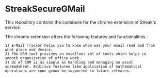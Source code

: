 StreakSecureGMail
=================

This repository contains the codebase for the chrome extension of Streak's service. 

The chrome extension offers the following features and functionalities : 

	1) E-Mail Tracker helps you to know when was your email read and from what place and device. 
	2) The CRM tool provides an excellent set of tools which helps in smooth organization of office work.
	3) UI of CRM is as simple as handling and managing an excel spreadsheet. Additive features like application of mathematical operations are soon gonna be supported in future releases. 


